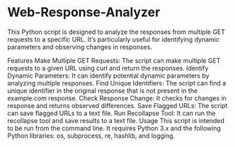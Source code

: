 # Web-Response-Analyzer
This Python script is designed to analyze the responses from multiple GET requests to a specific URL. It’s particularly useful for identifying dynamic parameters and observing changes in responses.

Features
Make Multiple GET Requests: The script can make multiple GET requests to a given URL using curl and return the responses.
Identify Dynamic Parameters: It can identify potential dynamic parameters by analyzing multiple responses.
Find Unique Identifiers: The script can find a unique identifier in the original response that is not present in the example.com response.
Check Response Change: It checks for changes in response and returns observed differences.
Save Flagged URLs: The script can save flagged URLs to a text file.
Run Recollapse Tool: It can run the recollapse tool and save results to a text file.
Usage
This script is intended to be run from the command line. It requires Python 3.x and the following Python libraries: os, subprocess, re, hashlib, and logging.
